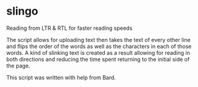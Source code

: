 # slingo
Reading from LTR &amp; RTL for faster reading speeds

The script allows for uploading text then takes the text of every other line and 
flips the order of the words as well as the characters in each of those words.
A kind of slinking text is created as a result allowing for reading in both directions
and reducing the time spent returning to the initial side of the page.

This script was written with help from Bard.

